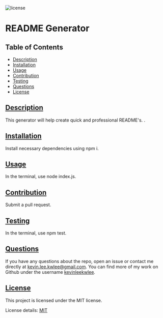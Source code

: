 ![license](https://img.shields.io/badge/LICENSE-MIT-blue)
# README Generator

## Table of Contents

* [Description](#description)
* [Installation](#installation)
* [Usage](#usage)
* [Contribution](#contribution)
* [Testing](#testing)
* [Questions](#questions)
* [License](#license)

## [Description](#table-of-contents)

This generator will help create quick and professional README's. .

## [Installation](#table-of-contents)

Install necessary dependencies using npm i.

## [Usage](#table-of-contents)

In the terminal, use node index.js.

## [Contribution](#table-of-contents)

Submit a pull request.

## [Testing](#table-of-contents)

In the terminal, use npm test.

## [Questions](#table-of-contents)

If you have any questions about the repo, open an issue or contact me directly at kevin.lee.kwlee@gmail.com. You can find more of my work on Github under the username [kevinleekwlee](https://github.com/kevinleekwlee).

## [License](#table-of-contents)
    
This project is licensed under the MIT license.

License details: [MIT](https://choosealicense.com/licenses/mit/)
